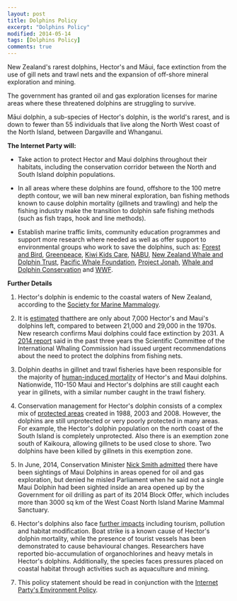 ```yaml
---
layout: post
title: Dolphins Policy
excerpt: "Dolphins Policy"
modified: 2014-05-14
tags: [Dolphins Policy]
comments: true
---
```


New Zealand's rarest dolphins, Hector's and Māui, face extinction from the use of gill nets and trawl nets and the expansion of off-shore mineral exploration and mining.

The government has granted oil and gas exploration licenses for marine areas where these threatened dolphins are struggling to survive.

Māui dolphin, a sub-species of Hector's dolphin, is the world's rarest, and is down to fewer than 55 individuals that live along the North West coast of the North Island, between Dargaville and Whanganui.

**The Internet Party will:**

- Take action to protect Hector and Maui dolphins throughout their habitats, including the conservation corridor between the North and South Island dolphin populations.

- In all areas where these dolphins are found, offshore to the 100 metre depth contour, we will ban new mineral exploration, ban fishing methods known to cause dolphin mortality (gillnets and trawling) and help the fishing industry make the transition to dolphin safe fishing methods (such as fish traps, hook and line methods).

- Establish marine traffic limits, community education programmes and support more research where needed as well as offer support to environmental groups who work to save the dolphins, such as: [Forest and Bird](http://www.forestandbird.org.nz/what-we-do/campaigns/havens-hectors/hectors-dolphin-factsheet), [Greenpeace](http://www.greenpeace.org/new-zealand/en/System-templates/Search-results/?all=Hector%20dolphin), [Kiwi Kids Care](http://www.careforwhales.co.nz/Whales/HectorandDusky-Dolphins/), [NABU](http://www.hectorsdolphins.com/), [New Zealand Whale and Dolphin Trust](http://www.whaledolphintrust.org.nz/), [Pacific Whale Foundation](http://www.pacificwhale.org/content/about-us), [Project Jonah](http://www.projectjonah.org.nz/Teacher+Resources/Dolphins++Whales/Hectors+Dolphins.html), [Whale and Dolphin Conservation](http://au.whales.org/) and [WWF](http://wwf.panda.org/what_we_do/endangered_species/cetaceans/about/hectors_dolphin/?src=footer).

**Further Details**

1. Hector's dolphin is endemic to the coastal waters of New Zealand, according to the [Society for Marine Mammalogy](http://www.marinemammalscience.org/index.php%3Foption%3Dcom_content%26view%3Darticle%26id%3D422%26Itemid%3D281).

2. It is [estimated](http://www.hectorsdolphins.com/news-releases.html) thatthere are only about 7,000 Hector's and Maui's dolphins left, compared to between 21,000 and 29,000 in the 1970s. New research confirms Maui dolphins could face extinction by 2031. A [2014 report](http://www.hectorsdolphins.com/news-releases.html) said in the past three years the Scientific Committee of the International Whaling Commission had issued urgent recommendations about the need to protect the dolphins from fishing nets.

3. Dolphin deaths in gillnet and trawl fisheries have been responsible for the majority of [human-induced mortality](http://www.marinemammalscience.org/index.php%3Foption%3Dcom_content%26view%3Darticle%26id%3D422%26Itemid%3D281) of Hector's and Maui dolphins. Nationwide, 110-150 Maui and Hector's dolphins are still caught each year in gillnets, with a similar number caught in the trawl fishery. 

4. Conservation management for Hector's dolphin consists of a complex mix of [protected areas](http://www.fish.govt.nz/en-nz/Consultations/Archive/2008/Hectors+dolphins/Amendment+regulations+for+dolphin+fisheries+measures.htm?&MSHiC=65001&L=10&W=hector%27s%20&Pre=%3Cspan%20class%3d%27SearchHighlight%27%3E&Post=%3C/span%3E) created in 1988, 2003 and 2008. However, the dolphins are still unprotected or very poorly protected in many areas. For example, the Hector's dolphin population on the north coast of the South Island is completely unprotected. Also there is an exemption zone south of Kaikoura, allowing gillnets to be used close to shore. Two dolphins have been killed by gillnets in this exemption zone.

5. In June, 2014, Conservation Minister [Nick Smith admitted](http://www.stuff.co.nz/national/politics/10193354/Nick-Smith-backtracks-over-Mauis-Dolphin) there have been sightings of Maui Dolphins in areas opened for oil and gas exploration, but denied he misled Parliament when he said not a single Maui Dolphin had been sighted inside an area opened up by the Government for oil drilling as part of its 2014 Block Offer, which includes more than 3000 sq km of the West Coast North Island Marine Mammal Sanctuary.

6. Hector's dolphins also face [further impacts](http://www.marinemammalscience.org/index.php%3Foption%3Dcom_content%26view%3Darticle%26id%3D422%26Itemid%3D281) including tourism, pollution and habitat modification. Boat strike is a known cause of Hector's dolphin mortality, while the presence of tourist vessels has been demonstrated to cause behavioural changes. Researchers have reported bio-accumulation of organochlorines and heavy metals in Hector's dolphins. Additionally, the species faces pressures placed on coastal habitat through activities such as aquaculture and mining.

7. This policy statement should be read in conjunction with the [Internet Party's Environment Policy](https://docs.google.com/document/d/1hJ5pl4psPllKFfmBvpQDOdKBZWTJllemfHxWjmo-Thg).